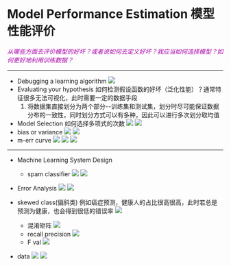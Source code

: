 # Model Performance Estimation 模型性能评价
<font color=#A0A>*从哪些方面去评价模型的好坏？或者说如何去定义好坏？我应当如何选择模型？如何更好地利用训练数据？*</font>

---
* Debugging a learning algorithm
  ![](./image/220928112134.png)
* Evaluating your hypothesis
  如何检测假设函数的好坏（泛化性能）？通常特征很多无法可视化，此时需要一定的数据手段
  1. 将数据集直接划分为两个部分--训练集和测试集，划分时尽可能保证数据分布的一致性，同时划分方式可以有多种，因此可以进行多次划分取均值
* Model Selection
  如何选择多项式的次数
  ![](./image/220928113324.png)
  ![](./image/220928153355.png)
* bias or variance
  ![](./image/220928153715.png)
  ![](./image/220928154017.png)
* m-err curve
  ![](./image/220928161047.png)
  ![](./image/220928161358.png)
![](./image/220928162510.png)
---

* Machine Learning System Design
  * spam classifier
  ![](./image/220928163132.png)
  ![](./image/220928163427.png)
* Error Analysis
  ![](./image/220928164017.png)
  ![](./image/220928164342.png)

* skewed class(偏斜类)
  例如癌症预测，健康人的占比很高很高，此时若总是预测为健康，也会得到很低的错误率
  ![](./image/220928164846.png)
  * 混淆矩阵
  ![](./image/220928165219.png)
  * recall precision
  ![](./image/220928192726.png)
  * F val
  ![](./image/220928193305.png)

* data
  ![](./image/220928193612.png)
  ![](./image/220928194055.png)
  
